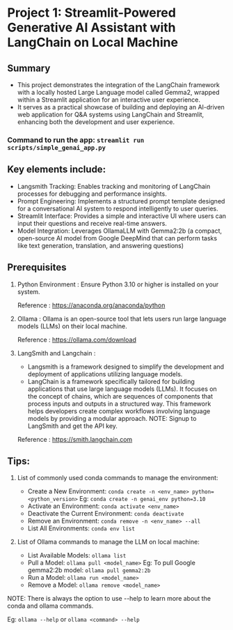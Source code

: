 # Project 1: Streamlit-Powered Generative AI Assistant with LangChain on Local Machine
## Summary
* This project demonstrates the integration of the LangChain framework with a locally hosted Large Language model called Gemma2, wrapped within a Streamlit application for an interactive user experience.
* It serves as a practical showcase of building and deploying an AI-driven web application for Q&A systems using LangChain and Streamlit, enhancing both the development and user experience.

### Command to run the app: `streamlit run scripts/simple_genai_app.py`
  
## Key elements include:
* Langsmith Tracking: Enables tracking and monitoring of LangChain processes for debugging and performance insights.
* Prompt Engineering: Implements a structured prompt template designed for a conversational AI system to respond intelligently to user queries.
* Streamlit Interface: Provides a simple and interactive UI where users can input their questions and receive real-time answers.
* Model Integration: Leverages OllamaLLM with Gemma2:2b (a compact, open-source AI model from Google DeepMind that can perform tasks like text generation, translation, and answering questions)

## Prerequisites
1. Python Environment : Ensure Python 3.10 or higher is installed on your system.
   
   Reference : https://anaconda.org/anaconda/python
   
2. Ollama : Ollama is an open-source tool that lets users run large language models (LLMs) on their local machine.
   
   Reference : https://ollama.com/download
   
3. LangSmith and Langchain :
      * Langsmith is a framework designed to simplify the development and deployment of applications utilizing language models.
      * LangChain is a framework specifically tailored for building applications that use large language models (LLMs). It focuses on the concept of chains, which are sequences of components that process inputs and outputs in a structured way. This framework helps developers create complex workflows involving language models by providing a modular approach.
   NOTE: Signup to LangSmith and get the API key.
   
   Reference : https://smith.langchain.com

## Tips:
1. List of commonly used conda commands to manage the environment:
      * Create a New Environment: `conda create -n <env_name> python=<python_version>` Eg: `conda create -n genai_env python=3.10`
      * Activate an Environment: `conda activate <env_name>`
      * Deactivate the Current Environment: `conda deactivate`
      * Remove an Environment: `conda remove -n <env_name> --all`
      * List All Environments: `conda env list`
            
2. List of Ollama commands to manage the LLM on local machine:
      * List Available Models: `ollama list`
      * Pull a Model: `ollama pull <model_name>` Eg: To pull Google gemma2:2b model:  `ollama pull gemma2:2b`
      * Run a Model: `ollama run <model_name>`
      * Remove a Model: `ollama remove <model_name>`
        
NOTE: There is always the option to use --help to learn more about the conda and ollama commands. 

Eg: `ollama --help` or `ollama <command> --help`



